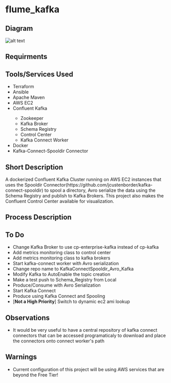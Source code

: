 # flume_kafka
<h2>
  Diagram
</h2>

![alt text](https://github.com/tigstep/flume_kafka/blob/master/diagrams/kafka_connect_spooldir.jpg)
<h2>
  Requirments
</h2>
<h2>
  Tools/Services Used
</h2>
<ul>
  <li>Terraform</li>
  <li>Ansible</li>
  <li>Apache Maven</li>
  <li>AWS EC2</li>
  <li>Confluent Kafka</li>
    <ul>
      <li>Zookeeper</li>
      <li>Kafka Broker</li>
      <li>Schema Registry</li>
      <li>Control Center</li>
      <li>Kafka Connect Worker</li>
    </ul>
  <li>Docker</li>
  <li>Kafka-Connect-Spooldir Connector</li>
</ul>
<h2>
  Short Description
</h2>
A dockerized Confluent Kafka Cluster running on AWS EC2 instances that uses the Spooldir Connector(https://github.com/jcustenborder/kafka-connect-spooldir) to spool a directory, Avro serialize the data using the Schema Registry and publish to Kafka Brokers. This project also makes the Confluent Control Center available for visualization.  
<h2>
  Process Description
</h2>  
<h2>
  To Do
</h2>
<ul>
  <li>Change Kafka Broker to use cp-enterprise-kafka instead of cp-kafka</li>
  <li>Add metrics monitoring class to control center</li>
  <li>Add metrics monitoring class to kafka brokers</li>
  <li>Start kafka-connect worker with Avro serialization</li>
  <li>Change repo name to KafkaConnectSpooldir_Avro_Kafka</li>
  <li>Modify Kafka to AutoEnable the topic creation</li>
  <li>Make a test push to Schema_Registry from Local</li>
  <li>Produce/Consume with Avro Serialization</li>
  <li>Start Kafka Connect</li>
  <li>Produce using Kafka Connect and Spooling</li>
  <li>[<b>Not a High Priority</b>] Switch to dynamic ec2 ami lookup</li>
</ul>
<h2>
Observations
</h2>
<ul>
  <li>It would be very useful to have a central repository of kafka connect connectors that can be accessed programaticaly to download and place the connectors onto connect worker's path</li>
</ul>
<h2>
  Warnings
</h2>
<ul>
  <li>Current configuration of this project will be using AWS services that are beyond the Free Tier!</li>
</ul>
